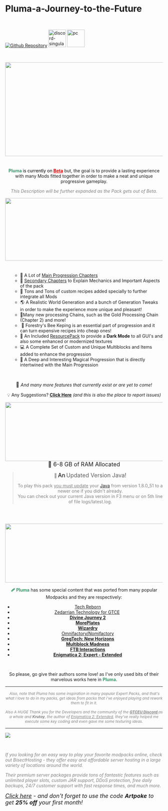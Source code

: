 # Pluma-a-Journey-to-the-Future
<p>&nbsp;</p>
<p><a href="https://github.com/ArtpokeBr/Pluma-a-Journey-to-the-Future" rel="nofollow"><img src="https://cdn.jsdelivr.net/npm/@intergrav/devins-badges@3/assets/cozy/available/git_vector.svg" alt="Github Repository" /></a> <a href="https://discord.com/invite/FprwvNQ" rel="nofollow"><img src="https://cdn.jsdelivr.net/npm/@intergrav/devins-badges@3/assets/cozy/social/discord-singular_vector.svg" alt="discord-singular" height="56" /></a> <a href="https://legacy.curseforge.com/minecraft/modpacks/pluma/files"><img src="https://cdn.jsdelivr.net/npm/@intergrav/devins-badges@3/assets/cozy/supported/pc_vector.svg" alt="pc" height="56" /></a></p>
<p>&nbsp;</p>
<p><img style="display: block; margin-left: auto; margin-right: auto;" src="https://i.imgur.com/jL28F73.png" width="1200" height="300" /><span style="font-size: 1.2rem;">&nbsp;</span></p>
<p style="text-align: center;"><span style="font-size: 14px;"><span style="color: #339966;"><strong><span style="color: #339966;">Pluma</span> </strong><span style="color: #000000;">is currently on</span><strong> <span style="text-decoration: underline;"><span style="color: #ff0000; text-decoration: underline;">Beta</span></span></strong></span> but, the goal is to provide a lasting experience with many Mods fitted together in order to make a neat and unique progressive gameplay.</span></p>
<p style="text-align: center;"><span style="font-size: 14px; color: #808080;"><em>This Description will be further expanded as the Pack gets out of Beta</em>.</span></p>
<p><img style="display: block; margin-left: auto; margin-right: auto;" src="https://i.imgur.com/bfhChen.png" width="1920" height="200" /><span style="font-size: 1.2rem;">&nbsp;</span></p>
<ul>
<ul>
<li style="text-align: left;"><span style="font-size: 14px;">📑 A Lot of <a href="https://legacy.curseforge.com/minecraft/modpacks/pluma/screenshots" target="_blank" rel="noopener noreferrer">Main Progression Chapters</a></span></li>
<li style="text-align: left;"><span style="font-size: 14px;">📗 <a href="https://legacy.curseforge.com/minecraft/modpacks/pluma/screenshots" target="_blank" rel="noopener noreferrer">Secondary Chapters</a> to Explain Mechanics and Important Aspects of the pack</span></li>
<li style="text-align: left;"><span style="font-size: 14px;">📜 Tons and Tons of custom recipes added specially to further integrate all Mods</span></li>
<li style="text-align: left;"><span style="font-size: 14px;">🌎 A Realistic World Generation and a bunch of Generation Tweaks in order to make the experience more unique and pleasant!</span></li>
<li style="text-align: left;"><span style="font-size: 14px;">🧾Many new processing Chains, such as the Gold Processing Chain (Chapter 2) and more!</span></li>
<li style="text-align: left;"><span style="font-size: 14px;"><span style="font-size: 14px;"><span style="font-size: 14px;"><span style="font-size: 14px;">&nbsp;</span></span></span></span><span style="font-size: 14px;">🐝 Forestry's Bee Keping is an essential part of progression and it can turn expensive recipes into cheap ones!</span></li>
<li style="text-align: left;"><span style="font-size: 14px;">🎨 An Included <a href="https://legacy.curseforge.com/minecraft/modpacks/pluma/screenshots" target="_blank" rel="noopener noreferrer">ResourcePack</a> to provide a <strong>Dark Mode</strong> to all GUI's and also some enhanced or modernized textures</span></li>
<li style="text-align: left;"><span style="font-size: 14px;">💻 A Complete Set of Custom and Unique Multiblocks and Items added to enhance the progression</span></li>
<li style="text-align: left;"><span style="font-size: 14px;">🔮 A Deep and Interesting Magical Progression that is directly intertwined with the Main Progression</span></li>
</ul>
</ul>
<p style="text-align: center;">&nbsp;</p>
<p style="text-align: center;"><span style="font-size: 16px;">🧰 </span><span style="font-size: 14px;"><em>And many more features that currently exist or are yet to come!</em></span></p>
<p style="text-align: center;"><span style="font-size: 14px;">💡 Any Suggestions? </span><strong><a href="https://github.com/ArtpokeBr/Pluma-a-Journey-to-the-Future/issues" target="_blank" rel="noopener noreferrer">Click Here</a></strong><span style="font-size: 14px;">&nbsp;<em>(and this is also the place to report issues)</em></span></p>
<p style="text-align: center;"><img src="https://i.imgur.com/w0DbRV2.png" alt="" width="1802" height="188" /><br /><span style="font-size: 18px;">🌌 6-8 GB of RAM Allocated</span></p>
<blockquote>
<p style="text-align: center;"><span style="color: #808080;"><strong>💊 </strong><span style="font-size: 18px; color: #000000;">An</span><strong>&nbsp;</strong></span><span style="font-size: 18px;">Updated Version Java!</span></p>
<p style="text-align: center;"><span style="color: #808080;">To play this pack <span style="text-decoration: underline;">you must update</span> your <a href="https://www.java.com/en/download/" target="_blank" rel="noopener noreferrer">Java</a> from version 1.8.0_51 to a newer one if you didn't already.</span><br /><span style="color: #808080;"> You can check out your current Java version in F3 menu or on 5th line of file logs/latest.log.</span></p>
</blockquote>
<p>&nbsp;</p>
<p>&nbsp;<img src="https://i.imgur.com/pe5KzMX.png" alt="" width="1802" height="188" /></p>
<p style="text-align: center;"><span style="font-size: 14px;"><strong><span style="color: #339966;">🩹 Pluma</span></strong> has some special content that was ported from many popular Modpacks and they are respectively:</span></p>
<ul>
<li style="margin-right: auto; text-align: center;"><span style="font-size: 14px;"><a href="https://www.curseforge.com/minecraft/mc-mods/techreborn" target="_blank" rel="noopener noreferrer">Tech Reborn</a></span></li>
<li style="margin-right: auto; text-align: center;"><span style="font-size: 14px;"><a href="https://www.curseforge.com/minecraft/texture-packs/zederrian-technology-for-gtce" target="_blank" rel="noopener noreferrer">Zedarrian Technology for GTCE</a></span><span style="font-size: 14px;">&nbsp;</span></li>
<li style="text-align: center;"><span style="font-size: 14px;"><a href="https://www.curseforge.com/minecraft/modpacks/divine-journey-2" target="_blank" rel="noopener noreferrer"><span style="text-decoration: underline;"><strong>Divine Journey 2</strong></span></a></span></li>
<li style="text-align: center;"><span style="font-size: 14px;"><a href="https://www.curseforge.com/minecraft/mc-mods/moreplates" target="_blank" rel="noopener noreferrer"><strong><span style="text-decoration: underline;">MorePlates</span></strong></a></span></li>
<li style="text-align: center;"><span style="font-size: 14px;"><strong><span style="text-decoration: underline;"><a href="https://www.curseforge.com/minecraft/mc-mods/wizardry-mod" target="_blank" rel="noopener noreferrer">Wizardry</a></span></strong></span></li>
<li style="text-align: center;"><span style="font-size: 14px;"><a href="https://www.curseforge.com/minecraft/modpacks/nomifactory" target="_blank" rel="noopener noreferrer">Omnifactory/Nomifactory</a></span></li>
<li style="text-align: center;"><span style="font-size: 14px;"><a href="https://www.curseforge.com/minecraft/modpacks/gt-new-horizons" target="_blank" rel="noopener noreferrer"><strong><span style="text-decoration: underline;">GregTech: New Horizons</span></strong></a></span></li>
<li style="text-align: center;"><span style="font-size: 14px;"><a href="https://www.curseforge.com/minecraft/modpacks/multiblock-madness" target="_blank" rel="noopener noreferrer"><strong><span style="text-decoration: underline;">Multiblock Madness</span></strong></a></span></li>
<li style="text-align: center;"><span style="font-size: 14px;"><strong><span style="text-decoration: underline;"><a href="https://www.feed-the-beast.com/modpack/ftb_interactions" target="_blank" rel="noopener noreferrer">FTB Interactions</a></span></strong></span></li>
<li style="text-align: center;"><span style="font-size: 14px;"><a href="https://legacy.curseforge.com/minecraft/modpacks/enigmatica-2-expert-extended" target="_blank" rel="noopener noreferrer"><strong><span style="text-decoration: underline;">Enigmatica 2: Expert - Extended</span></strong></a></span></li>
</ul>
<p>&nbsp;</p>
<p style="text-align: center;"><span style="font-size: 14px;">So please, go give their authors some love! as I've only used bits of their marvelous works here in <span style="color: #339966;"><strong>Pluma</strong></span>.</span></p>
<hr />
<p style="text-align: center;"><span style="font-size: 12px; color: #808080;">&nbsp;<em>Also, note that Pluma has some inspiration in many popular Expert Packs, and that's what I love to do in my packs, get ideas from packs that i've enjoyed playing and rework them to fit in it.</em></span></p>
<p style="text-align: center;"><span style="font-size: 12px; color: #808080;"><em>Also A HUGE Thank you for the Developers and the community of the <a style="color: #808080;" href="https://discord.com/invite/bWSWuYvURP" target="_blank" rel="noopener noreferrer"><strong><span style="text-decoration: underline;">GTCEU Discord</span> </strong></a>as a whole and <strong>Krutoy</strong>, the author of <a style="color: #808080;" href="https://www.curseforge.com/minecraft/modpacks/enigmatica-2-expert-extended" target="_blank" rel="noopener noreferrer">Enigmatica 2: Extended</a>, they've really helped me execute some key coding and even gave me some texturing ideas.</em></span></p>
<hr />
<p><a href="https://bisecthosting.com/Artpoke"><img src="https://www.bisecthosting.com/partners/custom-banners/5467bdc7-732d-4f34-b5df-226665bbc61d.png" /></a></p>
<p>&nbsp;</p>
<p><span style="font-size: 14px; color: #808080;"><em>If you looking for an easy way to play your favorite modpacks online, check out BisectHosting - they offer easy and affordable server hosting in a large variety of locations around the world.</em></span></p>
<p><span style="font-size: 14px; color: #808080;"><em>Their premium server packages provide tons of fantastic features such as unlimited player slots, custom JAR support, DDoS protection, free daily backups, 24/7 customer support with fast response times, and much more.</em></span></p>
<p><span style="font-size: 18px;"><em><a href="https://bisecthosting.com/Artpoke" target="_blank" rel="noopener noreferrer">Click here</a> - and don't forget to use the code&nbsp;<strong>Artpoke</strong>&nbsp;to get&nbsp;<strong>25%&nbsp;off</strong> your first month!</em></span></p>
